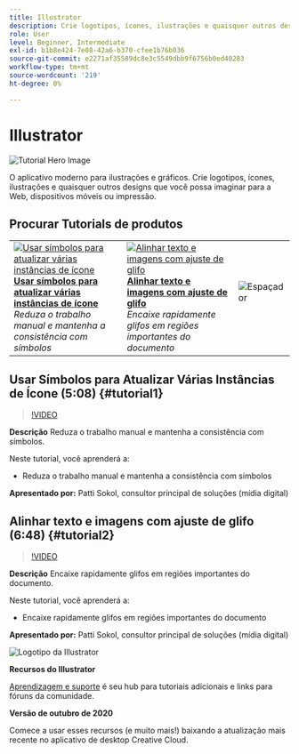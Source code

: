 ```yaml
---
title: Illustrator
description: Crie logotipos, ícones, ilustrações e quaisquer outros designs que você possa imaginar para a Web, dispositivos móveis ou impressão
role: User
level: Beginner, Intermediate
exl-id: b1b8e424-7e08-42a6-b370-cfee1b76b036
source-git-commit: e2271af35589dc8e3c5549dbb9f6756b0ed40283
workflow-type: tm+mt
source-wordcount: '219'
ht-degree: 0%

---
```


# Illustrator

![Tutorial Hero Image](../assets/Illustrator.jpg)

O aplicativo moderno para ilustrações e gráficos. Crie logotipos, ícones, ilustrações e quaisquer outros designs que você possa imaginar para a Web, dispositivos móveis ou impressão.

## Procurar Tutorials de produtos

<table style="table-layout:fixed">
<tr>
 <td>
   <a href="illustrator.md#tutorial1">
      <img alt="Usar símbolos para atualizar várias instâncias de ícone" src="../assets/Illustrator_symbols_sokol_thumbnail.jpg" />
   </a>
    <div>
   <a href="illustrator.md#tutorial1"><strong>Usar símbolos para atualizar várias instâncias de ícone</strong></a>
    </div>
    <em>Reduza o trabalho manual e mantenha a consistência com símbolos</em>
    <br>
  </td>
  <td>
    <a href="illustrator.md#tutorial2">
        <img alt="Alinhar texto e imagens com ajuste de glifo" src="../assets/illustrator_glyphAlign_sokol_thumbnail.jpg" />
    </a>
    <div>
    <a href="illustrator.md#tutorial2"><strong>Alinhar texto e imagens com ajuste de glifo</strong></a>
    </div>
    <em>Encaixe rapidamente glifos em regiões importantes do documento</em>
    <br>
  </td>
  <td>
    <img alt="Espaçador" src="../assets/Whitespacer.png" />
    <div>
    <br>
  </td>
</tr>
</table>

## Usar Símbolos para Atualizar Várias Instâncias de Ícone (5:08) {#tutorial1}

>[!VIDEO](https://video.tv.adobe.com/v/326816?hidetitle=true)

**Descrição**
Reduza o trabalho manual e mantenha a consistência com símbolos.

Neste tutorial, você aprenderá a:
* Reduza o trabalho manual e mantenha a consistência com símbolos

**Apresentado por:**
Patti Sokol, consultor principal de soluções (mídia digital)

## Alinhar texto e imagens com ajuste de glifo (6:48) {#tutorial2}

>[!VIDEO](https://video.tv.adobe.com/v/326817?hidetitle=true)

**Descrição**
Encaixe rapidamente glifos em regiões importantes do documento.

Neste tutorial, você aprenderá a:
* Encaixe rapidamente glifos em regiões importantes do documento

**Apresentado por:**
Patti Sokol, consultor principal de soluções (mídia digital)

![Logotipo da Illustrator](../assets/ai_appicon_96.png)

**Recursos do Illustrator**

[Aprendizagem e suporte](https://helpx.adobe.com/support/illustrator.html) é seu hub para tutoriais adicionais e links para fóruns da comunidade.

**Versão de outubro de 2020**

Comece a usar esses recursos (e muito mais!) baixando a atualização mais recente no aplicativo de desktop Creative Cloud.
